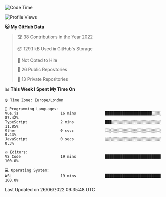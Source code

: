 <!--START_SECTION:waka-->
![Code Time](http://img.shields.io/badge/Code%20Time-219%20hrs%207%20mins-blue)

![Profile Views](http://img.shields.io/badge/Profile%20Views-0-blue)

**🐱 My GitHub Data** 

> 🏆 38 Contributions in the Year 2022
 > 
> 📦 129.1 kB Used in GitHub's Storage 
 > 
> 🚫 Not Opted to Hire
 > 
> 📜 26 Public Repositories 
 > 
> 🔑 13 Private Repositories  
 > 
📊 **This Week I Spent My Time On** 

```text
⌚︎ Time Zone: Europe/London

💬 Programming Languages: 
Vue.js                   16 mins             █████████████████████░░░░   87.42% 
TypeScript               2 mins              ███░░░░░░░░░░░░░░░░░░░░░░   11.85% 
Other                    0 secs              ░░░░░░░░░░░░░░░░░░░░░░░░░   0.43% 
JavaScript               0 secs              ░░░░░░░░░░░░░░░░░░░░░░░░░   0.3%

🔥 Editors: 
VS Code                  19 mins             █████████████████████████   100.0%

💻 Operating System: 
WSL                      19 mins             █████████████████████████   100.0%

```


 Last Updated on 26/06/2022 09:35:48 UTC
<!--END_SECTION:waka-->
